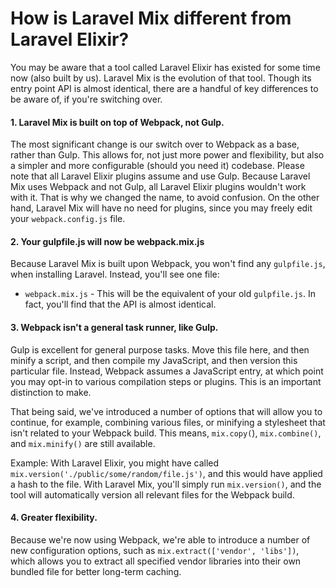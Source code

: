 # How is Laravel Mix different from Laravel Elixir?

You may be aware that a tool called Laravel Elixir has existed for some time now \(also built by us\). Laravel Mix is the evolution of that tool. Though its entry point API is almost identical, there are a handful of key differences to be aware of, if you're switching over.

#### 1. Laravel Mix is built on top of Webpack, not Gulp.

The most significant change is our switch over to Webpack as a base, rather than Gulp. This allows for, not just more power and flexibility, but also a simpler and more configurable \(should you need it\) codebase. Please note that all Laravel Elixir plugins assume and use Gulp. Because Laravel Mix uses Webpack and not Gulp, all Laravel Elixir plugins wouldn't work with it. That is why we changed the name, to avoid confusion. On the other hand, Laravel Mix will have no need for plugins, since you may freely edit your `webpack.config.js` file.

#### 2. Your gulpfile.js will now be webpack.mix.js

Because Laravel Mix is built upon Webpack, you won't find any `gulpfile.js`, when installing Laravel. Instead, you'll see one file:

- `webpack.mix.js` - This will be the equivalent of your old `gulpfile.js`. In fact, you'll find that the API is almost identical.

#### 3. Webpack isn't a general task runner, like Gulp.

Gulp is excellent for general purpose tasks. Move this file here, and then minify a script, and then compile my JavaScript, and then version this particular file. Instead, Webpack assumes a JavaScript entry, at which point you may opt-in to various compilation steps or plugins. This is an important distinction to make.

That being said, we've introduced a number of options that will allow you to continue, for example, combining various files, or minifying a stylesheet that isn't related to your Webpack build. This means, `mix.copy(`\), `mix.combine()`, and `mix.minify()` are still available.

Example: With Laravel Elixir, you might have called `mix.version('./public/some/random/file.js')`, and this would have applied a hash to the file. With Laravel Mix, you'll simply run `mix.version()`, and the tool will automatically version all relevant files for the Webpack build.

#### 4. Greater flexibility.

Because we're now using Webpack, we're able to introduce a number of new configuration options, such as `mix.extract(['vendor', 'libs'])`, which allows you to extract all specified vendor libraries into their own bundled file for better long-term caching.

